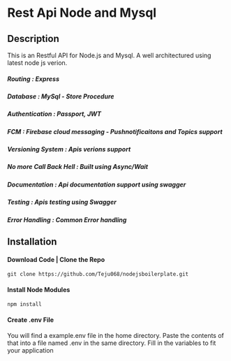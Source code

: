 # Rest Api Node and Mysql

## Description
This is an Restful API for Node.js and Mysql. A well architectured using latest node js verion. 

##### Routing             : Express
##### Database            : MySql - Store Procedure
##### Authentication      : Passport, JWT
##### FCM                 : Firebase cloud messaging - Pushnotificaitons and Topics support
##### Versioning System   : Apis verions support
##### No more Call Back Hell  : Built using Async/Wait
##### Documentation       : Api documentation support using swagger
##### Testing             : Apis testing using Swagger
##### Error Handling      : Common Error handling


## Installation

#### Download Code | Clone the Repo

```
git clone https://github.com/Teju068/nodejsboilerplate.git
```

#### Install Node Modules
```
npm install
```

#### Create .env File
You will find a example.env file in the home directory. Paste the contents of that into a file named .env in the same directory. 
Fill in the variables to fit your application

